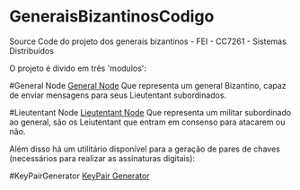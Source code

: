 # GeneraisBizantinosCodigo
Source Code do projeto dos generais bizantinos - FEI - CC7261 - Sistemas Distribuídos

O projeto é divido em três 'modulos':

#General Node
[General Node](https://github.com/marcelobaxauli/GeneralNode)
Que representa um general Bizantino, capaz de enviar mensagens para seus Lieutentant subordinados.

#Lieutentant Node
[Lieutentant Node](https://github.com/marcelobaxauli/LieutenantNode)
Que representa um militar subordinado ao general, são os Leiutentant que entram em consenso para atacarem ou não.

Além disso há um utilitário disponível para a geração de pares de chaves (necessários para realizar as assinaturas digitais):

#KeyPairGenerator
[KeyPair Generator](https://github.com/marcelobaxauli/KeypairGenerator)
